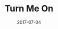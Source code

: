 ---
layout: cassette
artist: "Rexly ft. Kevsquare & Rose"
title: "Turn Me On"
permalink: /cassette/single//:title
date: 2017-07-04
cassette: "/assets/images/cassette/rexly-turn-me-on.png"
side-a: "'rexly_-_turn_me_on'"
side-b: "'rexly_-_turn_me_on'"
meta_image: "/assets/images/artwork/rexly-turn-me-on.jpg"
meta_artist: "Rexly"
meta_title: "Turn Me On ft. Kevsquare & Rose"
categories: Singles
tags: [rexly, kevsquare, rose]
icon: '<i class="demo-icon icon-cassette"></i>'
---